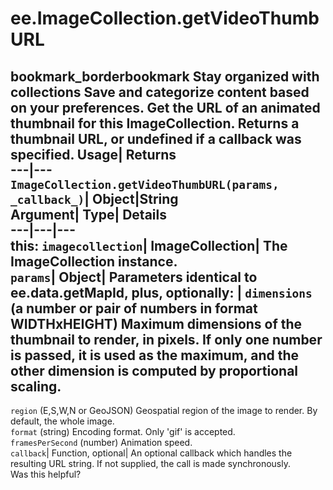  
#  ee.ImageCollection.getVideoThumbURL 
bookmark_borderbookmark Stay organized with collections  Save and categorize content based on your preferences.
Get the URL of an animated thumbnail for this ImageCollection. 
Returns a thumbnail URL, or undefined if a callback was specified.
Usage| Returns  
---|---  
`ImageCollection.getVideoThumbURL(params,  _callback_)`| Object|String  
Argument| Type| Details  
---|---|---  
this: `imagecollection`| ImageCollection| The ImageCollection instance.  
`params`| Object| Parameters identical to ee.data.getMapId, plus, optionally:  | ` dimensions ` (a number or pair of numbers in format WIDTHxHEIGHT) Maximum dimensions of the thumbnail to render, in pixels. If only one number is passed, it is used as the maximum, and the other dimension is computed by proportional scaling.  
---  
` region ` (E,S,W,N or GeoJSON) Geospatial region of the image to render. By default, the whole image.  
` format ` (string) Encoding format. Only 'gif' is accepted.  
` framesPerSecond ` (number) Animation speed.  
`callback`| Function, optional| An optional callback which handles the resulting URL string. If not supplied, the call is made synchronously.  
Was this helpful?
